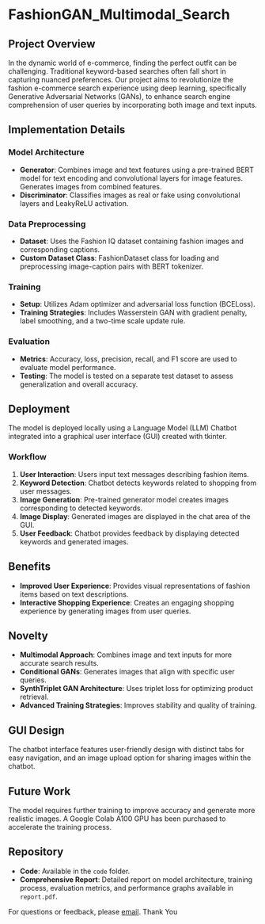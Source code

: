 # FashionGAN_Multimodal_Search

## Project Overview

In the dynamic world of e-commerce, finding the perfect outfit can be challenging. Traditional keyword-based searches often fall short in capturing nuanced preferences. Our project aims to revolutionize the fashion e-commerce search experience using deep learning, specifically Generative Adversarial Networks (GANs), to enhance search engine comprehension of user queries by incorporating both image and text inputs.

## Implementation Details

### Model Architecture
- **Generator**: Combines image and text features using a pre-trained BERT model for text encoding and convolutional layers for image features. Generates images from combined features.
- **Discriminator**: Classifies images as real or fake using convolutional layers and LeakyReLU activation.

### Data Preprocessing
- **Dataset**: Uses the Fashion IQ dataset containing fashion images and corresponding captions.
- **Custom Dataset Class**: FashionDataset class for loading and preprocessing image-caption pairs with BERT tokenizer.

### Training
- **Setup**: Utilizes Adam optimizer and adversarial loss function (BCELoss).
- **Training Strategies**: Includes Wasserstein GAN with gradient penalty, label smoothing, and a two-time scale update rule.

### Evaluation
- **Metrics**: Accuracy, loss, precision, recall, and F1 score are used to evaluate model performance.
- **Testing**: The model is tested on a separate test dataset to assess generalization and overall accuracy.

## Deployment

The model is deployed locally using a Language Model (LLM) Chatbot integrated into a graphical user interface (GUI) created with tkinter.

### Workflow
1. **User Interaction**: Users input text messages describing fashion items.
2. **Keyword Detection**: Chatbot detects keywords related to shopping from user messages.
3. **Image Generation**: Pre-trained generator model creates images corresponding to detected keywords.
4. **Image Display**: Generated images are displayed in the chat area of the GUI.
5. **User Feedback**: Chatbot provides feedback by displaying detected keywords and generated images.

## Benefits

- **Improved User Experience**: Provides visual representations of fashion items based on text descriptions.
- **Interactive Shopping Experience**: Creates an engaging shopping experience by generating images from user queries.

## Novelty

- **Multimodal Approach**: Combines image and text inputs for more accurate search results.
- **Conditional GANs**: Generates images that align with specific user queries.
- **SynthTriplet GAN Architecture**: Uses triplet loss for optimizing product retrieval.
- **Advanced Training Strategies**: Improves stability and quality of training.

## GUI Design

The chatbot interface features user-friendly design with distinct tabs for easy navigation, and an image upload option for sharing images within the chatbot.

## Future Work

The model requires further training to improve accuracy and generate more realistic images. A Google Colab A100 GPU has been purchased to accelerate the training process.

## Repository

- **Code**: Available in the `code` folder.
- **Comprehensive Report**: Detailed report on model architecture, training process, evaluation metrics, and performance graphs available in `report.pdf`.

For questions or feedback, please [email](mailto:gayatriwalke@gmail.com).
Thank You
